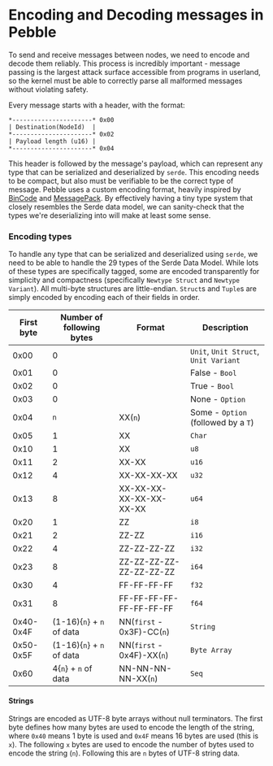 # Encoding and Decoding messages in Pebble
To send and receive messages between nodes, we need to encode and decode them reliably. This process is incredibly important - message passing is the largest attack surface accessible from programs in
userland, so the kernel must be able to correctly parse all malformed messages without violating safety.

Every message starts with a header, with the format:
```
*----------------------* 0x00
| Destination(NodeId)  |
*----------------------* 0x02
| Payload length (u16) |
*----------------------* 0x04
```

This header is followed by the message's payload, which can represent any type that can be serialized and deserialized by `serde`. This encoding needs to be compact, but also must be verifiable to be the
correct type of message. Pebble uses a custom encoding format, heavily inspired by [BinCode](https://github.com/TyOverby/bincode) and [MessagePack](https://github.com/msgpack/msgpack/blob/master/spec.md).
By effectively having a tiny type system that closely resembles the Serde data model, we can sanity-check that the types we're deserializing into will make at least some sense.

### Encoding types
To handle any type that can be serialized and deserialized using `serde`, we need to be able to handle the 29 types of the Serde Data Model. While lots of these types are specifically tagged, some are
encoded transparently for simplicity and compactness (specifically `Newtype Struct` and `Newtype Variant`). All multi-byte structures are little-endian. `Struct`s and `Tuple`s are simply encoded by encoding
each of their fields in order.

| First byte | Number of following bytes    | Format                        | Description                                       |
| ---------- | ---------------------------- | ----------------------------- | ------------------------------------------------- |
| 0x00       | 0                            |                               | `Unit`, `Unit Struct`, `Unit Variant`             |
| 0x01       | 0                            |                               | False - `Bool`                                    |
| 0x02       | 0                            |                               | True - `Bool`                                     |
| 0x03       | 0                            |                               | None - `Option`                                   |
| 0x04       | `n`                          | XX(`n`)                       | Some - `Option` (followed by a `T`)               |
| 0x05       | 1                            | XX                            | `Char`                                            |
| 0x10       | 1                            | XX                            | `u8`                                              |
| 0x11       | 2                            | XX-XX                         | `u16`                                             |
| 0x12       | 4                            | XX-XX-XX-XX                   | `u32`                                             |
| 0x13       | 8                            | XX-XX-XX-XX-XX-XX-XX-XX       | `u64`                                             |
| 0x20       | 1                            | ZZ                            | `i8`                                              |
| 0x21       | 2                            | ZZ-ZZ                         | `i16`                                             |
| 0x22       | 4                            | ZZ-ZZ-ZZ-ZZ                   | `i32`                                             |
| 0x23       | 8                            | ZZ-ZZ-ZZ-ZZ-ZZ-ZZ-ZZ-ZZ       | `i64`                                             |
| 0x30       | 4                            | FF-FF-FF-FF                   | `f32`                                             |
| 0x31       | 8                            | FF-FF-FF-FF-FF-FF-FF-FF       | `f64`                                             |
| 0x40-0x4F  | (1-16){`n`} + `n` of data    | NN(`first` - 0x3F)-CC(`n`)    | `String`                                          |
| 0x50-0x5F  | (1-16){`n`} + `n` of data    | NN(`first` - 0x4F)-XX(`n`)    | `Byte Array`                                      |
| 0x60       | 4{`n`} + `n` of data         | NN-NN-NN-NN-XX(`n`)           | `Seq`                                             |

#### Strings
Strings are encoded as UTF-8 byte arrays without null terminators. The first byte defines how many bytes are used to encode the length of the string, where `0x40` means 1 byte is used and `0x4F` means 16
bytes are used (this is `x`). The following `x` bytes are used to encode the number of bytes used to encode the string (`n`). Following this are `n` bytes of UTF-8 string data.
